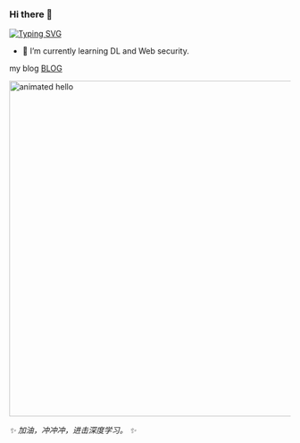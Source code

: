 ### Hi there 👋
[![Typing SVG](https://readme-typing-svg.demolab.com?font=Fira+Code&pause=1000&width=435&lines=Hello+I+am+lb)](https://git.io/typing-svg)   

- 🌱 I’m currently learning DL and Web security.

my blog [BLOG](https://lbsucceed.github.io/)

<img src="https://github.com/Anmol-Baranwal/Cool-GIFs-For-GitHub/assets/74038190/9be4d344-6782-461a-b5a6-32a07bf7b34e" width="600" alt="animated hello">  
<!--- ------------------------------------------------------------------------------------------------------------------------------------------------------ -->
<!--- -- Octocat ------------------------------------------------------------------------------------------------------------------------------------------- -->
<!--- ------------------------------------------------------------------------------------------------------------------------------------------------------ -->


<!-- prettier-ignore-start -->
<!-- markdownlint-disable-next-line MD036 -->
_✨ 加油，冲冲冲，进击深度学习。 ✨_
<!-- prettier-ignore-end -->


